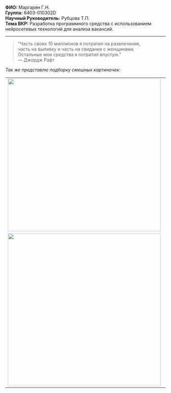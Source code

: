 **ФИО:** Маргарян Г.Н.  
**Группа:** 6403-010302D  
**Научный Руководитель:** Рубцова Т.П.  
**Тема ВКР:** Разработка программного средства с использованием нейросетевых технологий для анализа вакансий.

---

> "Часть своих 10 миллионов я потратил на развлечения,  
> часть на выпивку и часть на свидания с женщинами.  
> Остальные мои средства я потратил впустую."  
> — Джордж Рафт

*Так же представлю подборку смешных картиночек:*
<table>
  <tr>
    <td><img src="https://github.com/user-attachments/assets/18e3c6f1-2e88-44f6-bd0e-f479e76902ec" width="480"></td>
    <td><img src="https://github.com/user-attachments/assets/c6c8ab38-16eb-458c-8c7c-903be19f516d" width="480"></td>
  </tr>
  <tr>
    <td><img src="https://github.com/user-attachments/assets/b6b8bc0b-72e6-47ba-935f-d37973ba563c" width="480"></td>
    <td></td>
  </tr>
</table>
